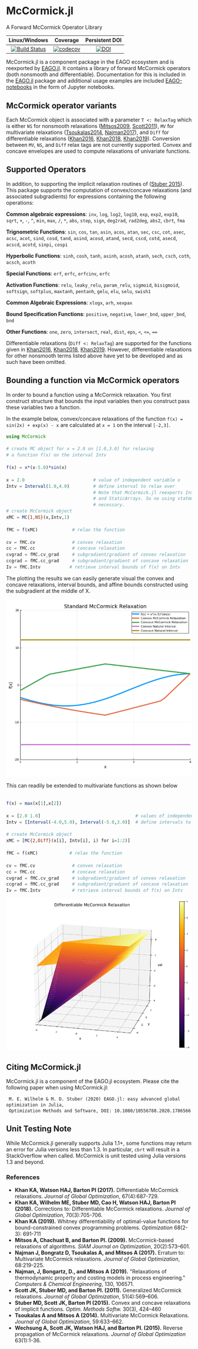 # McCormick.jl
A Forward McCormick Operator Library

| **Linux/Windows**                                                        |          **Coverage**                                                         |           **Persistent DOI**                       |                                              
|:-----------------------------------------------------:|:-------------------------------------------------------:|:-------------------------------------------------------:|
| [![Build Status](https://github.com/PSORLab/McCormick.jl/workflows/CI/badge.svg?branch=master)](https://github.com/PSORLab/McCormick.jl/actions?query=workflow%3ACI)  | [![codecov](https://codecov.io/gh/PSORLab/McCormick.jl/branch/master/graph/badge.svg)](https://codecov.io/gh/PSORLab/McCormick.jl) | [![DOI](https://zenodo.org/badge/245830962.svg)](https://zenodo.org/badge/latestdoi/245830962) |

McCormick.jl is a component package in the EAGO ecosystem and is reexported by [EAGO.jl](https://github.com/PSORLab/EAGO.jl). It contains a library of forward McCormick operators (both nonsmooth and differentiable). Documentation for this is included in the [EAGO.jl](https://github.com/PSORLab/EAGO.jl) package and additional usage examples are included [EAGO-notebooks](https://github.com/PSORLab/EAGO-notebooks) in the form of Jupyter notebooks.

## McCormick operator variants

Each McCormick object is associated with a
parameter `T <: RelaxTag` which is either `NS` for nonsmooth relaxations ([Mitsos2009](https://epubs.siam.org/doi/abs/10.1137/080717341), [Scott2011](https://link.springer.com/article/10.1007/s10898-011-9664-7)), `MV` for multivariate relaxations ([Tsoukalas2014](https://link.springer.com/article/10.1007/s10898-014-0176-0), [Najman2017](https://link.springer.com/article/10.1007/s10898-016-0470-0)),
and `Diff` for differentiable relaxations ([Khan2016](https://link.springer.com/article/10.1007/s10898-016-0440-6), [Khan2018](https://link.springer.com/article/10.1007/s10898-017-0601-2), [Khan2019](https://www.tandfonline.com/doi/abs/10.1080/02331934.2018.1534108)). Conversion between `MV`, `NS`, and `Diff` relax tags are not currently supported. Convex and concave envelopes are used to compute relaxations of univariate functions.

## **Supported Operators**

In addition, to supporting the implicit relaxation routines of ([Stuber 2015](https://www.tandfonline.com/doi/abs/10.1080/10556788.2014.924514?journalCode=goms20)). This package
supports the computation of convex/concave relaxations (and associated subgradients) for
expressions containing the following operations:

**Common algebraic expressions**: `inv`, `log`, `log2`, `log10`, `exp`, `exp2`, `exp10`,
`sqrt`, `+`, `-`, `^`, `min`, `max`, `/`, `*`, `abs`, `step`, `sign`, `deg2rad`, `rad2deg`, `abs2`, `cbrt`, `fma`

**Trignometric Functions**: `sin`, `cos`, `tan`, `asin`, `acos`, `atan`, `sec`, `csc`, `cot`, `asec`, `acsc`, `acot`, `sind`, `cosd`, `tand`, `asind`, `acosd`, `atand`, `secd`, `cscd`, `cotd`, `asecd`, `acscd`, `acotd`, `sinpi`, `cospi`

**Hyperbolic Functions**: `sinh`, `cosh`, `tanh`, `asinh`, `acosh`, `atanh`, `sech`, `csch`, `coth`, `acsch`, `acoth`

**Special Functions**: `erf`, `erfc`, `erfcinv`, `erfc`

**Activation Functions**: `relu`, `leaky_relu`, `param_relu`, `sigmoid`, `bisigmoid`,
                          `softsign`, `softplus`, `maxtanh`, `pentanh`, `gelu`,
                          `elu`, `selu`, `swish1`

**Common Algebraic Expressions**: `xlogx`, `arh`, `xexpax`

**Bound Specification Functions**: `positive`, `negative`, `lower_bnd`, `upper_bnd`, `bnd`

**Other Functions**: `one`, `zero`, `intersect`, `real`, `dist`, `eps`, `<`, `<=`, `==`

Differentiable relaxations (`Diff <: RelaxTag`) are supported for the functions given in [Khan2016](https://link.springer.com/article/10.1007/s10898-016-0440-6), [Khan2018](https://link.springer.com/article/10.1007/s10898-017-0601-2), [Khan2019](https://www.tandfonline.com/doi/abs/10.1080/02331934.2018.1534108). However, differentiable relaxations for other nonsmooth terms listed above have yet to be developed and as such have been omitted.

## **Bounding a function via McCormick operators**
In order to bound a function using a McCormick relaxation. You first construct
structure that bounds the input variables then you construct pass these variables
two a function.

In the example below, convex/concave relaxations of the function `f(x) = sin(2x) + exp(x) - x`
are calculated at `x = 1` on the interval `[-2,3]`.

```julia
using McCormick

# create MC object for x = 2.0 on [1.0,3.0] for relaxing
# a function f(x) on the interval Intv

f(x) = x*(x-5.0)*sin(x)

x = 2.0                          # value of independent variable x
Intv = Interval(1.0,4.0)         # define interval to relax over
                                 # Note that McCormick.jl reexports IntervalArithmetic.jl
                                 # and StaticArrays. So no using statement for these is
                                 # necessary.
# create McCormick object
xMC = MC{1,NS}(x,Intv,1)

fMC = f(xMC)             # relax the function

cv = fMC.cv              # convex relaxation
cc = fMC.cc              # concave relaxation
cvgrad = fMC.cv_grad     # subgradient/gradient of convex relaxation
ccgrad = fMC.cc_grad     # subgradient/gradient of concave relaxation
Iv = fMC.Intv           # retrieve interval bounds of f(x) on Intv
```

The plotting the results we can easily generate visual the convex and concave
relaxations, interval bounds, and affine bounds constructed using the subgradient
at the middle of X.

![Figure_1](Figure_1.png)

This can readily be extended to multivariate functions as shown below

```julia

f(x) = max(x[1],x[2])

x = [2.0 1.0]                                    # values of independent variable x
Intv = [Interval(-4.0,5.0), Interval(-5.0,3.0)]  # define intervals to relax over

# create McCormick object
xMC = [MC{2,Diff}(x[i], Intv[i], i) for i=1:2)]

fMC = f(xMC)            # relax the function

cv = fMC.cv              # convex relaxation
cc = fMC.cc              # concave relaxation
cvgrad = fMC.cv_grad     # subgradient/gradient of convex relaxation
ccgrad = fMC.cc_grad     # subgradient/gradient of concave relaxation
Iv = fMC.Intv            # retrieve interval bounds of f(x) on Intv
```

![Figure_3](Figure_3.png)

## Citing McCormick.jl

McCormick.jl is a component of the EAGO.jl ecosystem. Please cite the following paper when using McCormick.jl:

```
 M. E. Wilhelm & M. D. Stuber (2020) EAGO.jl: easy advanced global optimization in Julia,
 Optimization Methods and Software, DOI: 10.1080/10556788.2020.1786566
```


## Unit Testing Note
While McCormick.jl generally supports Julia 1.1+, some functions may return an error for Julia versions less than 1.3. In particular, `cbrt` will result in a StackOverflow when called. McCormick is unit tested using Julia versions 1.3 and beyond.

### References
- **Khan KA, Watson HAJ, Barton PI (2017).** Differentiable McCormick relaxations. *Journal of Global Optimization*, 67(4):687-729.
- **Khan KA, Wilhelm ME, Stuber MD, Cao H, Watson HAJ, Barton PI (2018).** Corrections to: Differentiable McCormick relaxations. *Journal of Global Optimization*, 70(3):705-706.
- **Khan KA (2019).** Whitney differentiability of optimal-value functions for bound-constrained convex programming problems. *Optimization* 68(2-3): 691-711
- **Mitsos A, Chachuat B, and Barton PI. (2009).** McCormick-based relaxations of algorithms. *SIAM Journal on Optimization*, 20(2):573–601.
- **Najman J, Bongratz D, Tsoukalas A, and Mitsos A (2017).** Erratum to: Multivariate McCormick relaxations. *Journal of Global Optimization*, 68:219-225.
- **Najman, J, Bongartz, D., and Mitsos A (2019).** "Relaxations of thermodynamic property and costing models in process engineering." *Computers & Chemical Engineering*, 130, 106571.
- **Scott JK,  Stuber MD, and Barton PI. (2011).** Generalized McCormick relaxations. *Journal of Global Optimization*, 51(4):569–606.
- **Stuber MD, Scott JK, Barton PI (2015).** Convex and concave relaxations of implicit functions. *Optim. Methods Softw.* 30(3), 424–460
- **Tsoukalas A and Mitsos A (2014).** Multivariate McCormick Relaxations. *Journal of Global Optimization*, 59:633–662.
- **Wechsung A, Scott JK, Watson HAJ, and Barton PI. (2015).** Reverse propagation of McCormick relaxations. *Journal of Global Optimization* 63(1):1-36.
